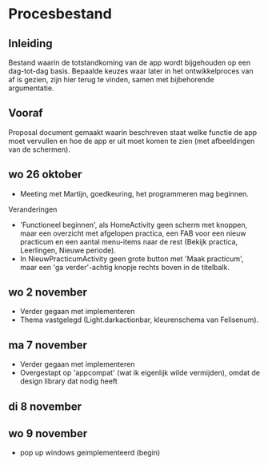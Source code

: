 # Procesbestand 
## Inleiding
Bestand waarin de totstandkoming van de app wordt bijgehouden op een dag-tot-dag basis. Bepaalde keuzes waar later in het ontwikkelproces van af is gezien, zijn hier terug te vinden, samen met bijbehorende argumentatie.

## Vooraf
Proposal document gemaakt waarin beschreven staat welke functie de app moet vervullen en hoe de app er uit moet komen te zien (met afbeeldingen van de schermen).

## wo 26 oktober
- Meeting met Martijn, goedkeuring, het programmeren mag beginnen.

Veranderingen
- 'Functioneel beginnen', als HomeActivity geen scherm met knoppen, maar een overzicht met afgelopen practica, een FAB voor een nieuw practicum en een aantal menu-items naar de rest (Bekijk practica, Leerlingen, Nieuwe periode).
- In NieuwPracticumActivity geen grote button met 'Maak practicum', maar een 'ga verder'-achtig knopje rechts boven in de titelbalk.

## wo 2 november
- Verder gegaan met implementeren
- Thema vastgelegd (Light.darkactionbar, kleurenschema van Felisenum).

## ma 7 november
- Verder gegaan met implementeren
- Overgestapt op 'appcompat' (wat ik eigenlijk wilde vermijden), omdat de design library dat nodig heeft

## di 8 november

## wo 9 november
- pop up windows geimplementeerd (begin)
